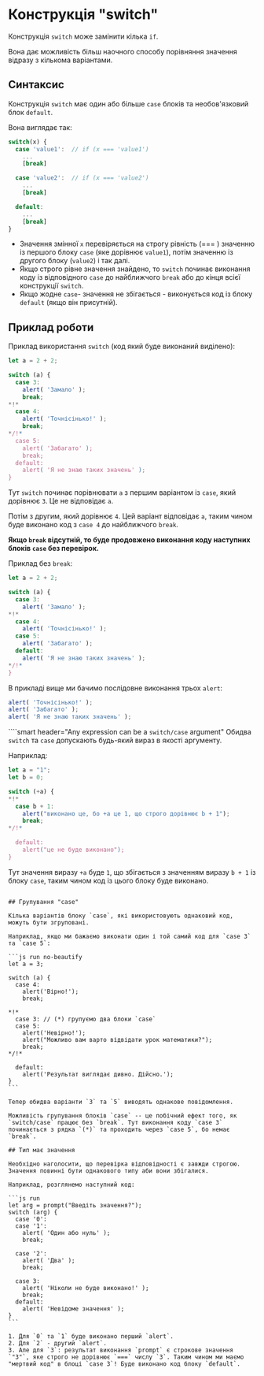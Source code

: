 # Конструкція "switch"

Конструкція `switch` може замінити кілька `if`.

Вона дає можливість більш наочного способу порівняння значення відразу з кількома варіантами.

## Синтаксис

Конструкція `switch` має один або більше `case` блоків та необов'язковий блок `default`.

Вона виглядає так:

```js no-beautify
switch(x) {
  case 'value1':  // if (x === 'value1')
    ...
    [break]

  case 'value2':  // if (x === 'value2')
    ...
    [break]

  default:
    ...
    [break]
}
```

- Значення змінної `x` перевіряється на строгу рівність (=== ) значенню із першого блоку `case` (яке дорівнює `value1`), потім значенню із другого блоку (`value2`) і так далі.
- Якщо строго рівне значення знайдено, то `switch` починає виконання коду із відповідного `case` до найближчого `break` або до кінця всієї конструкції `switch`.
- Якщо жодне `case`- значення не збігається - виконується код із блоку `default` (якщо він присутній).

## Приклад роботи

Приклад використання `switch` (код який буде виконаний виділено):

```js run
let a = 2 + 2;

switch (a) {
  case 3:
    alert( 'Замало' );
    break;
*!*
  case 4:
    alert( 'Точнісінько!' );
    break;
*/!*
  case 5:
    alert( 'Забагато' );
    break;
  default:
    alert( 'Я не знаю таких значень' );
}
```

Тут `switch` починає порівнювати `a` з першим варіантом із `case`, який дорівнює `3`. Це не відповідає `a`.

Потім з другим, який дорівнює `4`. Цей варіант відповідає `a`, таким чином буде виконано код з `case 4` до найближчого `break`.

**Якщо `break` відсутній, то буде продовжено виконання коду наступних блоків `case` без перевірок.**

Приклад без `break`:

```js run
let a = 2 + 2;

switch (a) {
  case 3:
    alert( 'Замало' );
*!*
  case 4:
    alert( 'Точнісінько!' );
  case 5:
    alert( 'Забагато' );
  default:
    alert( 'Я не знаю таких значень' );
*/!*
}
```

В прикладі вище ми бачимо послідовне виконання трьох `alert`:

```js
alert( 'Точнісінько!' );
alert( 'Забагато' );
alert( 'Я не знаю таких значень' );
```

````smart header="Any expression can be a `switch/case` argument"
Обидва `switch` та `case` допускають будь-який вираз в якості аргументу.

Наприклад:

```js run
let a = "1";
let b = 0;

switch (+a) {
*!*
  case b + 1:
    alert("виконано це, бо +a це 1, що строго дорівнює b + 1");
    break;
*/!*

  default:
    alert("це не буде виконано");
}
```
Тут значення виразу `+a` буде `1`, що збігається з значенням виразу `b + 1` із блоку `case`, таким чином код із цього блоку буде виконано.
````

## Групування "case"

Кілька варіантів блоку `case`, які використовують однаковий код, можуть бути згруповані.

Наприклад, якщо ми бажаємо виконати один і той самий код для `case 3` та `case 5`:

```js run no-beautify
let a = 3;

switch (a) {
  case 4:
    alert('Вірно!');
    break;

*!*
  case 3: // (*) групуємо два блоки `case`
  case 5:
    alert('Невірно!');
    alert("Можливо вам варто відвідати урок математики?");
    break;
*/!*

  default:
    alert('Результат виглядає дивно. Дійсно.');
}
```

Тепер обидва варіанти `3` та `5` виводять однакове повідомлення.

Можливість групування блоків `case` -- це побічний ефект того, як `switch/case` працює без `break`. Тут виконання коду `case 3` починається з рядка `(*)` та проходить через `case 5`, бо немає `break`.

## Тип має значення

Необхідно наголосити, що перевірка відповідності є завжди строгою. Значення повинні бути однакового типу аби вони збігалися.

Наприклад, розглянемо наступний код:

```js run
let arg = prompt("Введіть значення?");
switch (arg) {
  case '0':
  case '1':
    alert( 'Один або нуль' );
    break;

  case '2':
    alert( 'Два' );
    break;

  case 3:
    alert( 'Ніколи не буде виконано!' );
    break;
  default:
    alert( 'Невідоме значення' );
}
```

1. Для `0` та `1` буде виконано перший `alert`.
2. Для `2` - другий `alert`.
3. Але для `3`: результат виконання `prompt` є строкове значення `"3"`, яке строго не дорівнює `===` числу `3`. Таким чином ми маємо "мертвий код" в блоці `case 3`! Буде виконано код блоку `default`.
